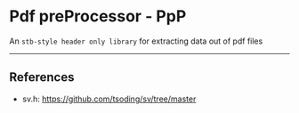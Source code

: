 # Pdf preProcessor - PpP

An ``stb-style header only library`` for extracting data out of pdf files

--- 

## References 
- sv.h: https://github.com/tsoding/sv/tree/master 
